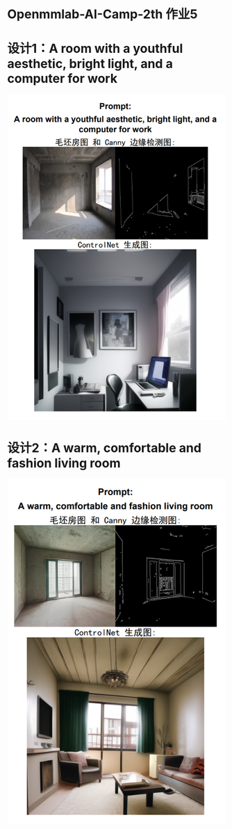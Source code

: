 ﻿# Openmmlab-AI-Camp-2th 作业5

# 设计1：A room with a youthful aesthetic, bright light, and a computer for work
![设计1](https://github.com/xiaomile/Openmmlab-AI-Camp-2th/blob/main/%E4%BD%9C%E4%B8%9A5/post1.png)

# 设计2：A warm, comfortable and fashion living room
![设计1](https://github.com/xiaomile/Openmmlab-AI-Camp-2th/blob/main/%E4%BD%9C%E4%B8%9A5/post2.png)